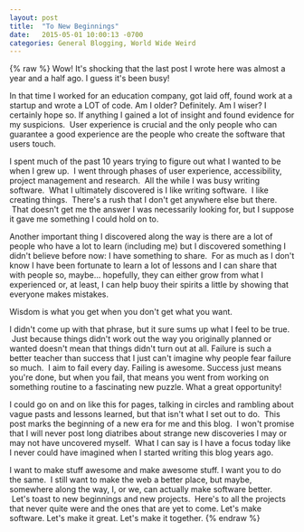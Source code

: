 ```yaml
---
layout: post
title:  "To New Beginnings"
date:   2015-05-01 10:00:13 -0700
categories: General Blogging, World Wide Weird
---
```

{% raw %}
Wow! It's shocking that the last post I wrote here was almost a year and a half ago. I guess it's been busy!

In that time I worked for an education company, got laid off, found work at a startup and wrote a LOT of code. Am I older? Definitely. Am I wiser? I certainly hope so. If anything I gained a lot of insight and found evidence for my suspicions.  User experience is crucial and the only people who can guarantee a good experience are the people who create the software that users touch.

I spent much of the past 10 years trying to figure out what I wanted to be when I grew up.  I went through phases of user experience, accessibility, project management and research.  All the while I was busy writing software.  What I ultimately discovered is I like writing software.  I like creating things.  There's a rush that I don't get anywhere else but there.  That doesn't get me the answer I was necessarily looking for, but I suppose it gave me something I could hold on to.

Another important thing I discovered along the way is there are a lot of people who have a lot to learn (including me) but I discovered something I didn't believe before now: I have something to share.  For as much as I don't know I have been fortunate to learn a lot of lessons and I can share that with people so, maybe... hopefully, they can either grow from what I experienced or, at least, I can help buoy their spirits a little by showing that everyone makes mistakes.

Wisdom is what you get when you don't get what you want.

I didn't come up with that phrase, but it sure sums up what I feel to be true.  Just because things didn't work out the way you originally planned or wanted doesn't mean that things didn't turn out at all. Failure is such a better teacher than success that I just can't imagine why people fear failure so much.  I aim to fail every day. Failing is awesome. Success just means you're done, but when you fail, that means you went from working on something routine to a fascinating new puzzle. What a great opportunity!

I could go on and on like this for pages, talking in circles and rambling about vague pasts and lessons learned, but that isn't what I set out to do.  This post marks the beginning of a new era for me and this blog.  I won't promise that I will never post long diatribes about strange new discoveries I may or may not have uncovered myself.  What I can say is I have a focus today like I never could have imagined when I started writing this blog years ago.

I want to make stuff awesome and make awesome stuff. I want you to do the same.  I still want to make the web a better place, but maybe, somewhere along the way, I, or we, can actually make software better.  Let's toast to new beginnings and new projects.  Here's to all the projects that never quite were and the ones that are yet to come. Let's make software. Let's make it great. Let's make it together.
{% endraw %}
    
